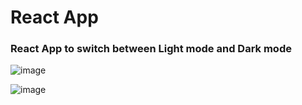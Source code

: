 # React App

### React App to switch between Light mode and Dark mode

![image](https://user-images.githubusercontent.com/12597841/154338715-2db40d66-461d-48ce-8bca-31f9e99da87b.png)

![image](https://user-images.githubusercontent.com/12597841/154338748-bdbe221b-a787-4efa-921e-0d670e2b8dff.png)

